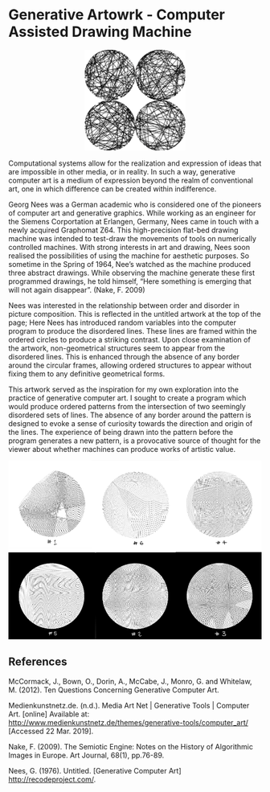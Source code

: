 # Generative Artowrk - Computer Assisted Drawing Machine

<div align="center">
  <img src="img/image.png" alt="Demo" width="200"/>
</div>


Computational systems allow for the realization and expression of ideas that are impossible in other media, or in reality. In such a way, generative computer art is a medium of expression beyond the realm of conventional art, one in which difference can be created within indifference.  

Georg Nees was a German academic who is considered one of the pioneers of computer art and generative graphics. While working as an engineer for the Siemens Corportation at Erlangen, Germany, Nees came in touch with a newly acquired Graphomat Z64. This high-precision flat-bed drawing machine was intended to test-draw the movements of tools on numerically controlled machines. With strong interests in art and drawing, Nees soon realised the possibilities of using the machine for aesthetic purposes. So sometime in the Spring of 1964, Nee’s watched as the machine produced three abstract drawings. While observing the machine generate these first programmed drawings, he told himself, “Here something is emerging that will not again disappear”. (Nake, F.  2009)
 
Nees was interested in the relationship between order and disorder in picture composition. This is reflected in the untitled artwork at the top of the page; Here Nees has introduced random variables into the computer program to produce the disordered lines. These lines are framed within the ordered circles to produce a striking contrast. Upon close examination of the artwork, non-geometrical structures seem to appear from the disordered lines. This is enhanced through the absence of any border around the circular frames, allowing ordered structures to appear without fixing them to any definitive geometrical forms. 

This artwork served as the inspiration for my own exploration into the practice of generative computer art. I sought to create a program which would produce ordered patterns from the intersection of two seemingly disordered sets of lines. The absence of any border around the pattern is designed to evoke a sense of curiosity towards the direction and origin of the lines. The experience of being drawn into the pattern before the program generates a new pattern, is a provocative source of thought for the viewer about whether machines can produce works of artistic value.

<div align="center">
  <img src="img/series.png" alt="Demo" width="640"/>
</div>

## References

McCormack, J., Bown, O., Dorin, A., McCabe, J., Monro, G. and Whitelaw, M. (2012). Ten Questions Concerning Generative Computer Art.

Medienkunstnetz.de. (n.d.). Media Art Net | Generative Tools | Computer Art. [online] Available at: http://www.medienkunstnetz.de/themes/generative-tools/computer_art/ [Accessed 22 Mar. 2019].

Nake, F. (2009). The Semiotic Engine: Notes on the History of Algorithmic Images in Europe. Art Journal, 68(1), pp.76-89.

Nees, G. (1976). Untitled. [Generative Computer Art] http://recodeproject.com/.
